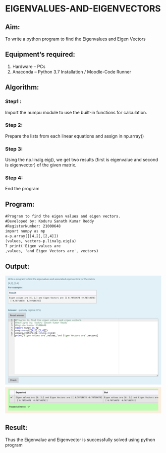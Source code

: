 # EIGENVALUES-AND-EIGENVECTORS
## Aim:
To write a python program to find the Eigenvalues and Eigen Vectors
## Equipment’s required:
1. 	Hardware – PCs
2. 	Anaconda – Python 3.7 Installation / Moodle-Code Runner
## Algorithm:
### Step1 : 
Import the numpu module to use the built-in functions for calculation.
### Step 2: 
Prepare the lists from each linear equations and assign in np.array()
### Step 3: 
Using the np.linalg.eig(),  we get two results (first is eigenvalue and second is eigenvector) of the given matrix.
### Step 4: 
End the program

## Program:
~~~
#Program to find the eigen values and eigen vectors.
#Developed by: Koduru Sanath Kumar Reddy
#RegisterNumber: 21000648
import numpy as np
a-p.array([[4,2],[2,4]])
(values, vectors-p.linalg.eig(a)
7 print('Eigen values are
‚values, 'and Eigen Vectors are', vectors)
~~~
## Output:
![](./images/eigen.png)

## Result:
Thus the Eigenvalue and Eigenvector is successfully solved using python program
